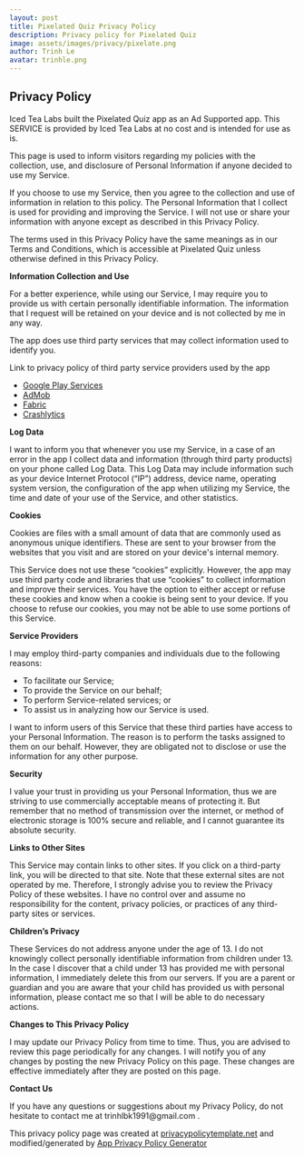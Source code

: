 ```yaml
---
layout: post
title: Pixelated Quiz Privacy Policy
description: Privacy policy for Pixelated Quiz
image: assets/images/privacy/pixelate.png
author: Trinh Le
avatar: trinhle.png
---
```



<h2>Privacy Policy</h2>

<p> Iced Tea Labs built the Pixelated Quiz app as an Ad Supported app. This SERVICE is provided by Iced Tea Labs at no cost and is intended for use as is.</p>

<p>This page is used to inform visitors regarding my policies with the collection, use, and disclosure of Personal Information if anyone decided to use my Service.</p>

<p>If you choose to use my Service, then you agree to the collection and use of information in relation to this policy. The Personal Information that I collect is used for providing and improving the Service. I will not use or share your information with anyone except as described in this Privacy Policy.</p>

<p>The terms used in this Privacy Policy have the same meanings as in our Terms and Conditions, which is accessible at Pixelated Quiz unless otherwise defined in this Privacy Policy.
</p>

<p><strong>Information Collection and Use</strong></p>

<p>For a better experience, while using our Service, I may require you to provide us with certain personally identifiable information. The information that I request will be retained on your device and is not collected by me in any way.
</p>
<p>The app does use third party services that may collect information used to identify you.</p>

<div>
   <p>Link to privacy policy of third party service providers used by the app</p>
   <ul>
       <li><a href="https://www.google.com/policies/privacy/">Google Play Services</a></li>
       <li><a href="https://support.google.com/admob/answer/6128543?hl=en" >AdMob</a></li>
       <li><a href="https://fabric.io/privacy">Fabric</a></li>
       <li><a href="http://try.crashlytics.com/terms/privacy-policy.pdf" >Crashlytics</a></li>
   </ul>
</div>

<p><strong>Log Data</strong></p>
<p> I want to inform you that whenever you use my Service, in a case of an error in the app I collect data and information (through third party products) on your phone called Log Data. This Log Data may include information such as your device Internet Protocol (“IP”) address, device name, operating system version, the configuration of the app when utilizing my Service, the time and date of your use of the Service, and other statistics.
</p>

<p><strong>Cookies</strong></p>
<p>Cookies are files with a small amount of data that are commonly used as anonymous unique identifiers. These are sent to your browser from the websites that you visit and are stored on your device's internal memory.
</p>
<p>This Service does not use these “cookies” explicitly. However, the app may use third party code and libraries that use “cookies” to collect information and improve their services. You have the option to either accept or refuse these cookies and know when a cookie is being sent to your device. If you choose to refuse our cookies, you may not be able to use some portions of this Service.
</p>

<p><strong>Service Providers</strong></p>
<p> I may employ third-party companies and individuals due to the following reasons:</p>
<ul>
   <li>To facilitate our Service;</li>
   <li>To provide the Service on our behalf;</li>
   <li>To perform Service-related services; or</li>
   <li>To assist us in analyzing how our Service is used.</li>
</ul>
<p> I want to inform users of this Service that these third parties have access to your Personal Information. The reason is to perform the tasks assigned to them on our behalf. However, they are obligated not to disclose or use the information for any other purpose.
</p>
<p><strong>Security</strong></p>
<p> I value your trust in providing us your Personal Information, thus we are striving to use commercially acceptable means of protecting it. But remember that no method of transmission over the internet, or method of electronic storage is 100% secure and reliable, and I cannot guarantee its absolute security.
</p>
<p><strong>Links to Other Sites</strong></p>
<p>This Service may contain links to other sites. If you click on a third-party link, you will be directed to that site. Note that these external sites are not operated by me. Therefore, I strongly advise you to review the Privacy Policy of these websites. I have no control over and assume no responsibility for the content, privacy policies, or practices of any third-party sites or services.
</p>
<p><strong>Children’s Privacy</strong></p>
<p>These Services do not address anyone under the age of 13. I do not knowingly collect personally identifiable information from children under 13. In the case I discover that a child under 13 has provided me with personal information, I immediately delete this from our servers. If you are a parent or guardian and you are aware that your child has provided us with personal information, please contact me so that I will be able to do necessary actions.
</p>
<p><strong>Changes to This Privacy Policy</strong></p>
<p> I may update our Privacy Policy from time to time. Thus, you are advised to review this page periodically for any changes. I will notify you of any changes by posting the new Privacy Policy on this page. These changes are effective immediately after they are posted on this page.
</p>
<p><strong>Contact Us</strong></p>
<p>If you have any questions or suggestions about my Privacy Policy, do not hesitate to contact me at trinhlbk1991@gmail.com .
</p>
<p>This privacy policy page was created at <a href="https://privacypolicytemplate.net">privacypolicytemplate.net</a> and modified/generated by <a href="https://app-privacy-policy-generator.firebaseapp.com/" >App Privacy Policy Generator</a></p>
